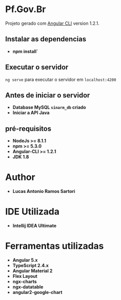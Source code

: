# Pf.Gov.Br

Projeto gerado com [Angular CLI](https://github.com/angular/angular-cli) version 1.2.1.


## Instalar as dependencias
+ **npm install`**

## Executar o servidor
`ng serve` para executar o servidor em `localhost:4200`

## Antes de iniciar o servidor
+ **Database MySQL `sinarm_db` criado**
+ **Iniciar a API Java**

## pré-requisitos 
+ **NodeJs >= 8.1.1**
+ **npm >= 5.3.0**
+ **Angular-CLI >= 1.2.1**
+ **JDK 1.8**

# Author
+ **Lucas Antonio Ramos Sartori**

# IDE Utilizada
+ **Intellij IDEA Ultimate**

# Ferramentas utilizadas

+ **Angular 5.x**
+ **TypeScript 2.4.x**
+ **Angular Material 2**
+ **Flex Layout**
+ **ngx-charts**
+ **ngx-datatable**
+ **angular2-google-chart**

